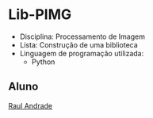 # Lib-PIMG

* Disciplina: Processamento de Imagem
* Lista: Construção de uma biblioteca
* Linguagem de programação utilizada:
  * Python
 
 ## Aluno
 [Raul Andrade](https://github.com/andraderaul)
